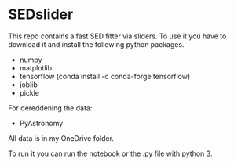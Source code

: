 # SEDslider

This repo contains a fast SED fitter via sliders. To use it you have to download it and install the following python packages.
- numpy
- matplotlib
- tensorflow (conda install -c conda-forge tensorflow)
- joblib
- pickle

For dereddening the data:
- PyAstronomy

All data is in my OneDrive folder.

To run it you can run the notebook or the .py file with python 3.

